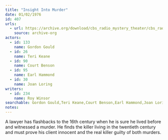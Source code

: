 ```yaml
---
title: "Insight Into Murder"
date: 01/02/1976
id: 407
urls: 
  - url: https://archive.org/download/cbs_radio_mystery_theater/cbs_radio_mystery_theater-0401-0450.zip/cbs_radio_mystery_theater-0401-0450%2Fcbsrmt_0407_insight_into_murder.mp3
    source: archive-org
actors:  
  - id: 133
    name: Gordon Gould  
  - id: 26
    name: Teri Keane  
  - id: 90
    name: Court Benson  
  - id: 95
    name: Earl Hammond  
  - id: 30
    name: Joan Loring
writers:  
  - id: 234
    name: Roy Winsor
searchable: Gordon Gould,Teri Keane,Court Benson,Earl Hammond,Joan Loring Roy Winsor
notes:  
---
```

A lawyer has flashbacks to the 16th century when he is sure he lived before and witnessed a murder. He finds the killer living in the twentieth century and must prove his client innocent and the real killer guilty of both murders.